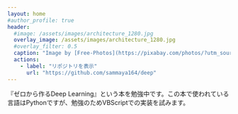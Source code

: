 ```yaml
---
layout: home
#author_profile: true
header:
  #image: /assets/images/architecture_1280.jpg
  overlay_image: /assets/images/architecture_1280.jpg
  #overlay_filter: 0.5
  caption: "Image by [Free-Photos](https://pixabay.com/photos/?utm_source=link-attribution&amp;utm_medium=referral&amp;utm_campaign=image&amp;utm_content=768432) from [Pixabay](https://pixabay.com/ja/?utm_source=link-attribution&amp;utm_medium=referral&amp;utm_campaign=image&amp;utm_content=768432)"
  actions:
    - label: "リポジトリを表示"
      url: "https://github.com/sammaya164/deep"
---
```


『ゼロから作るDeep Learning』という本を勉強中です。この本で使われている言語はPythonですが、勉強のためVBScriptでの実装を試みます。
